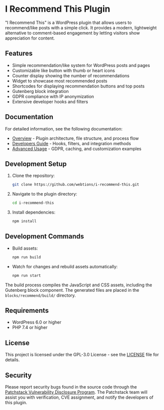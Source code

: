 # I Recommend This Plugin

"I Recommend This" is a WordPress plugin that allows users to recommend/like posts with a simple click. It provides a modern, lightweight alternative to comment-based engagement by letting visitors show appreciation for content.

## Features

- Simple recommendation/like system for WordPress posts and pages
- Customizable like button with thumb or heart icons
- Counter display showing the number of recommendations
- Widget to showcase most recommended posts
- Shortcodes for displaying recommendation buttons and top posts
- Gutenberg block integration
- GDPR compliance with IP anonymization
- Extensive developer hooks and filters

## Documentation

For detailed information, see the following documentation:

- [Overview](docs/overview.md) - Plugin architecture, file structure, and process flow
- [Developers Guide](docs/developers.md) - Hooks, filters, and integration methods
- [Advanced Usage](docs/advanced-usage.md) - GDPR, caching, and customization examples

## Development Setup

1. Clone the repository:

   ```sh
   git clone https://github.com/webtions/i-recommend-this.git
   ```

2. Navigate to the plugin directory:

   ```sh
   cd i-recommend-this
   ```

3. Install dependencies:

   ```sh
   npm install
   ```

## Development Commands

- Build assets:

  ```sh
  npm run build
  ```

- Watch for changes and rebuild assets automatically:

  ```sh
  npm run start
  ```

The build process compiles the JavaScript and CSS assets, including the Gutenberg block component. The generated files are placed in the `blocks/recommend/build/` directory.

## Requirements

- WordPress 6.0 or higher
- PHP 7.4 or higher

## License

This project is licensed under the GPL-3.0 License - see the [LICENSE](LICENSE) file for details.

## Security

Please report security bugs found in the source code through the [Patchstack Vulnerability Disclosure Program](https://patchstack.com/database/vdp/i-recommend-this). The Patchstack team will assist you with verification, CVE assignment, and notify the developers of this plugin.
